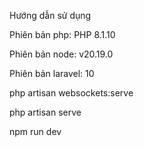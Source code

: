 Hướng dẫn sử dụng

Phiên bản php: PHP 8.1.10

Phiên bản node: v20.19.0

Phiên bản laravel: 10

php artisan websockets:serve

php artisan serve

npm run dev